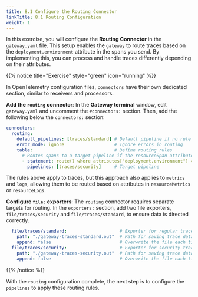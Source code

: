 ```yaml
---
title: 8.1 Configure the Routing Connector
linkTitle: 8.1 Routing Configuration
weight: 1
---
```


In this exercise, you will configure the **Routing Connector** in the `gateway.yaml` file. This setup enables the `gateway` to route traces based on the `deployment.environment` attribute in the spans you send. By implementing this, you can process and handle traces differently depending on their attributes.

{{% notice title="Exercise" style="green" icon="running" %}}

In OpenTelemetry configuration files, `connectors` have their own dedicated section, similar to receivers and processors.

**Add the `routing` connector**:
In the **Gateway terminal** window, edit `gateway.yaml` and uncomment the `#connectors:` section. Then, add the following below the `connectors:` section:

```yaml
connectors: 
  routing:
    default_pipelines: [traces/standard] # Default pipeline if no rule matches
    error_mode: ignore                   # Ignore errors in routing
    table:                               # Define routing rules
      # Routes spans to a target pipeline if the resourceSpan attribute matches the rule
      - statement: route() where attributes["deployment.environment"] == "security-applications"
        pipelines: [traces/security]     # Target pipeline 
```

The rules above apply to traces, but this approach also applies to `metrics` and `logs`, allowing them to be routed based on attributes in `resourceMetrics` or `resourceLogs`.

**Configure `file:` exporters**: The `routing` connector requires separate targets for routing. In the `exporters:` section, add two file exporters, `file/traces/security` and `file/traces/standard`, to ensure data is directed correctly.

```yaml
  file/traces/standard:                    # Exporter for regular traces
    path: "./gateway-traces-standard.out"  # Path for saving trace data
    append: false                          # Overwrite the file each time
  file/traces/security:                    # Exporter for security traces
    path: "./gateway-traces-security.out"  # Path for saving trace data
    append: false                          # Overwrite the file each time 
```

{{% /notice %}}

With the `routing` configuration complete, the next step is to configure the `pipelines` to apply these routing rules.
